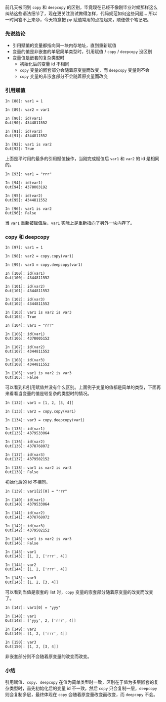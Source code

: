 前几天被问到 `copy` 和 `deepcopy` 的区别，毕竟现在已经不像刚毕业时候那样这么纠结这些语法细节了，现在更关注测试做得怎样，代码规范如何这些问题... 所以一时间答不上来😅，今天特意把 py 赋值常用的点捡起来，顺便做个笔记吧。

### 先说结论

- 引用赋值的变量都指向同一块内存地址，直到重新赋值
- 变量的值是非嵌套的单层简单类型时，引用赋值 / `copy` / `deepcopy` 没区别
- 变量值是嵌套的复杂类型时
  - 初始化后的变量 id 不相同
  - `copy` 变量的嵌套部分会随着原变量而改变，而 `deepcopy` 变量则不会
  - `copy` 变量的非嵌套部分不会随着原变量而改变

### 引用赋值

```
In [88]: var1 = 1

In [89]: var2 = var1

In [90]: id(var1)
Out[90]: 4344811552

In [91]: id(var2)
Out[91]: 4344811552

In [92]: var1 is var2
Out[92]: True
```

上面是平时用的最多的引用赋值操作，当刚完成赋值后 `var1` 和 `var2` 的 id 是相同的。

```
In [93]: var1 = "rrr"

In [94]: id(var1)
Out[94]: 4378003192

In [95]: id(var2)
Out[95]: 4344811552

In [96]: var1 is var2
Out[96]: False
```

当 `var1` 重新被赋值后，`var1` 实际上是重新指向了另外一块内存了。

### copy 和 deepcopy

```
In [97]: var1 = 1

In [98]: var2 = copy.copy(var1)

In [99]: var3 = copy.deepcopy(var1)

In [100]: id(var1)
Out[100]: 4344811552

In [101]: id(var2)
Out[101]: 4344811552

In [102]: id(var3)
Out[102]: 4344811552

In [103]: var1 is var2 is var3
Out[103]: True
```

```
In [104]: var1 = "rrr"

In [106]: id(var1)
Out[106]: 4378005152

In [107]: id(var2)
Out[107]: 4344811552

In [108]: id(var3)
Out[108]: 4344811552

In [105]: var1 is var2 is var3
Out[105]: False
```

可以看到和引用赋值并没有什么区别。上面例子变量的值都是简单的类型，下面再来看看当变量的值是较复杂的类型时的情况。

```
In [132]: var1 = [1, 2, [3, 4]]

In [133]: var2 = copy.copy(var1)

In [134]: var3 = copy.deepcopy(var1)

In [135]: id(var1)
Out[135]: 4379533064

In [136]: id(var2)
Out[136]: 4378768072

In [137]: id(var3)
Out[137]: 4379502152

In [138]: var1 is var2 is var3
Out[138]: False
```

初始化后的 id 不相同。

```
In [139]: var1[2][0] = "rrr"

In [140]: id(var1)
Out[140]: 4379533064

In [141]: id(var2)
Out[141]: 4378768072

In [142]: id(var3)
Out[142]: 4379502152

In [146]: var1 is var2 is var3
Out[146]: False

In [143]: var1
Out[143]: [1, 2, ['rrr', 4]]

In [144]: var2
Out[144]: [1, 2, ['rrr', 4]]

In [145]: var3
Out[145]: [1, 2, [3, 4]]
```

可以看到当值是嵌套的 list 时，`copy` 变量的嵌套部分随着原变量的改变而改变了。

```
In [147]: var1[0] = "yyy"

In [148]: var1
Out[148]: ['yyy', 2, ['rrr', 4]]

In [149]: var2
Out[149]: [1, 2, ['rrr', 4]]

In [150]: var3
Out[150]: [1, 2, [3, 4]]
```

非嵌套部分则不会随着原变量的改变而改变。

### 小结

引用赋值、`copy`、`deepcopy` 在值为简单类型时一致，区别在于值为多层嵌套的复杂类型时，首先初始化后的变量 id 不一致，然后 `copy` 只会复制一层，`deepcopy` 则会复制多层，最终体现在 `copy` 会随着原变量改变而改变，而 `deepcopy` 不会。





